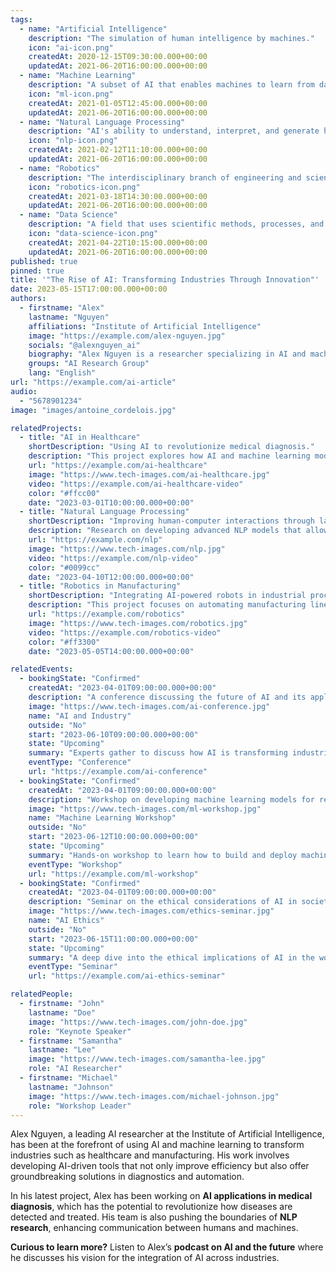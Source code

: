```yaml
---
tags:
  - name: "Artificial Intelligence"
    description: "The simulation of human intelligence by machines."
    icon: "ai-icon.png"
    createdAt: 2020-12-15T09:30:00.000+00:00
    updatedAt: 2021-06-20T16:00:00.000+00:00
  - name: "Machine Learning"
    description: "A subset of AI that enables machines to learn from data without being explicitly programmed."
    icon: "ml-icon.png"
    createdAt: 2021-01-05T12:45:00.000+00:00
    updatedAt: 2021-06-20T16:00:00.000+00:00
  - name: "Natural Language Processing"
    description: "AI's ability to understand, interpret, and generate human language."
    icon: "nlp-icon.png"
    createdAt: 2021-02-12T11:10:00.000+00:00
    updatedAt: 2021-06-20T16:00:00.000+00:00
  - name: "Robotics"
    description: "The interdisciplinary branch of engineering and science that includes mechanical, electrical, and computer systems in designing robots."
    icon: "robotics-icon.png"
    createdAt: 2021-03-18T14:30:00.000+00:00
    updatedAt: 2021-06-20T16:00:00.000+00:00
  - name: "Data Science"
    description: "A field that uses scientific methods, processes, and algorithms to extract knowledge and insights from structured and unstructured data."
    icon: "data-science-icon.png"
    createdAt: 2021-04-22T10:15:00.000+00:00
    updatedAt: 2021-06-20T16:00:00.000+00:00
published: true
pinned: true
title: '"The Rise of AI: Transforming Industries Through Innovation"'
date: 2023-05-15T17:00:00.000+00:00
authors:
  - firstname: "Alex"
    lastname: "Nguyen"
    affiliations: "Institute of Artificial Intelligence"
    image: "https://example.com/alex-nguyen.jpg"
    socials: "@alexnguyen_ai"
    biography: "Alex Nguyen is a researcher specializing in AI and machine learning applications in healthcare and robotics."
    groups: "AI Research Group"
    lang: "English"
url: "https://example.com/ai-article"
audio:
  - "5678901234"
image: "images/antoine_cordelois.jpg"

relatedProjects:
  - title: "AI in Healthcare"
    shortDescription: "Using AI to revolutionize medical diagnosis."
    description: "This project explores how AI and machine learning models can assist doctors in diagnosing diseases faster and more accurately."
    url: "https://example.com/ai-healthcare"
    image: "https://www.tech-images.com/ai-healthcare.jpg"
    video: "https://example.com/ai-healthcare-video"
    color: "#ffcc00"
    date: "2023-03-01T10:00:00.000+00:00"
  - title: "Natural Language Processing"
    shortDescription: "Improving human-computer interactions through language."
    description: "Research on developing advanced NLP models that allow machines to understand and generate human language with better accuracy."
    url: "https://example.com/nlp"
    image: "https://www.tech-images.com/nlp.jpg"
    video: "https://example.com/nlp-video"
    color: "#0099cc"
    date: "2023-04-10T12:00:00.000+00:00"
  - title: "Robotics in Manufacturing"
    shortDescription: "Integrating AI-powered robots in industrial processes."
    description: "This project focuses on automating manufacturing lines with AI-driven robots to enhance efficiency and reduce human errors."
    url: "https://example.com/robotics"
    image: "https://www.tech-images.com/robotics.jpg"
    video: "https://example.com/robotics-video"
    color: "#ff3300"
    date: "2023-05-05T14:00:00.000+00:00"

relatedEvents:
  - bookingState: "Confirmed"
    createdAt: "2023-04-01T09:00:00.000+00:00"
    description: "A conference discussing the future of AI and its applications in various industries."
    image: "https://www.tech-images.com/ai-conference.jpg"
    name: "AI and Industry"
    outside: "No"
    start: "2023-06-10T09:00:00.000+00:00"
    state: "Upcoming"
    summary: "Experts gather to discuss how AI is transforming industries, from healthcare to manufacturing."
    eventType: "Conference"
    url: "https://example.com/ai-conference"
  - bookingState: "Confirmed"
    createdAt: "2023-04-01T09:00:00.000+00:00"
    description: "Workshop on developing machine learning models for real-world applications."
    image: "https://www.tech-images.com/ml-workshop.jpg"
    name: "Machine Learning Workshop"
    outside: "No"
    start: "2023-06-12T10:00:00.000+00:00"
    state: "Upcoming"
    summary: "Hands-on workshop to learn how to build and deploy machine learning models."
    eventType: "Workshop"
    url: "https://example.com/ml-workshop"
  - bookingState: "Confirmed"
    createdAt: "2023-04-01T09:00:00.000+00:00"
    description: "Seminar on the ethical considerations of AI in society."
    image: "https://www.tech-images.com/ethics-seminar.jpg"
    name: "AI Ethics"
    outside: "No"
    start: "2023-06-15T11:00:00.000+00:00"
    state: "Upcoming"
    summary: "A deep dive into the ethical implications of AI in the workforce, healthcare, and beyond."
    eventType: "Seminar"
    url: "https://example.com/ai-ethics-seminar"

relatedPeople:
  - firstname: "John"
    lastname: "Doe"
    image: "https://www.tech-images.com/john-doe.jpg"
    role: "Keynote Speaker"
  - firstname: "Samantha"
    lastname: "Lee"
    image: "https://www.tech-images.com/samantha-lee.jpg"
    role: "AI Researcher"
  - firstname: "Michael"
    lastname: "Johnson"
    image: "https://www.tech-images.com/michael-johnson.jpg"
    role: "Workshop Leader"
---
```


Alex Nguyen, a leading AI researcher at the Institute of Artificial Intelligence, has been at the forefront of using AI and machine learning to transform industries such as healthcare and manufacturing. His work involves developing AI-driven tools that not only improve efficiency but also offer groundbreaking solutions in diagnostics and automation.

In his latest project, Alex has been working on **AI applications in medical diagnosis**, which has the potential to revolutionize how diseases are detected and treated. His team is also pushing the boundaries of **NLP research**, enhancing communication between humans and machines.

**Curious to learn more?** Listen to Alex’s **podcast on AI and the future** where he discusses his vision for the integration of AI across industries.
